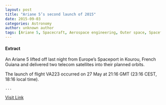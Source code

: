 ```yaml
---
layout: post
title: "Ariane 5’s second launch of 2015"
date: 2015-09-03
categories: Astronomy
author: unknown author
tags: [Ariane 5, Spacecraft, Aerospace engineering, Outer space, Spaceflight technologies, Astronautics, Spaceflight, Flight, Space programs, Aerospace, Space agencies, Space traffic management, European space programmes, Rocketry, Space exploration, Satellites, Featured]
---
```





#### Extract
>
								
		
An Ariane 5 lifted off last night from Europe’s Spaceport in Kourou, French Guiana and delivered two telecom satellites into their planned orbits.

The launch of flight VA223 occurred on 27 May at 21:16 GMT (23:16 CEST, 18:16 local time).

	...



[Visit Link](http://www.esa.int/Our_Activities/Launchers/Ariane_5_s_second_launch_of_2015)


